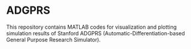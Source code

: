# ADGPRS
This repository contains MATLAB codes for visualization and plotting simulation results of Stanford ADGPRS (Automatic-Differentiation-based General Purpose Research Simulator).
